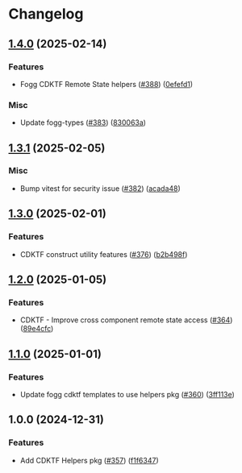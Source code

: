 # Changelog

## [1.4.0](https://github.com/vincenthsh/fogg/compare/cdktf-fogg-helpers-v1.3.1...cdktf-fogg-helpers-v1.4.0) (2025-02-14)


### Features

* Fogg CDKTF Remote State helpers ([#388](https://github.com/vincenthsh/fogg/issues/388)) ([0efefd1](https://github.com/vincenthsh/fogg/commit/0efefd1be0b9a6b5b7d316eabe5d7f93d5f601d5))


### Misc

* Update fogg-types ([#383](https://github.com/vincenthsh/fogg/issues/383)) ([830063a](https://github.com/vincenthsh/fogg/commit/830063a98c04fea88021c33f1bc2d884ba3b5983))

## [1.3.1](https://github.com/vincenthsh/fogg/compare/cdktf-fogg-helpers-v1.3.0...cdktf-fogg-helpers-v1.3.1) (2025-02-05)


### Misc

* Bump vitest for security issue ([#382](https://github.com/vincenthsh/fogg/issues/382)) ([acada48](https://github.com/vincenthsh/fogg/commit/acada48fc24d2121eaf13d848b4d8ece2874d166))

## [1.3.0](https://github.com/vincenthsh/fogg/compare/cdktf-fogg-helpers-v1.2.0...cdktf-fogg-helpers-v1.3.0) (2025-02-01)


### Features

* CDKTF construct utility features ([#376](https://github.com/vincenthsh/fogg/issues/376)) ([b2b498f](https://github.com/vincenthsh/fogg/commit/b2b498fa2df7c61d26e80388da34075442edd086))

## [1.2.0](https://github.com/vincenthsh/fogg/compare/cdktf-fogg-helpers-v1.1.0...cdktf-fogg-helpers-v1.2.0) (2025-01-05)


### Features

* CDKTF - Improve cross component remote state access ([#364](https://github.com/vincenthsh/fogg/issues/364)) ([89e4cfc](https://github.com/vincenthsh/fogg/commit/89e4cfc238f8bbbfea45b47e4acac51cd06071a9))

## [1.1.0](https://github.com/vincenthsh/fogg/compare/cdktf-fogg-helpers-v1.0.0...cdktf-fogg-helpers-v1.1.0) (2025-01-01)


### Features

* Update fogg cdktf templates to use helpers pkg ([#360](https://github.com/vincenthsh/fogg/issues/360)) ([3ff113e](https://github.com/vincenthsh/fogg/commit/3ff113e5cc2f67c29300bf39fb6a8d24832bf3cd))

## 1.0.0 (2024-12-31)


### Features

* Add CDKTF Helpers pkg ([#357](https://github.com/vincenthsh/fogg/issues/357)) ([f1f6347](https://github.com/vincenthsh/fogg/commit/f1f6347490d7094ea9eca726b5073ffc615c59cb))
